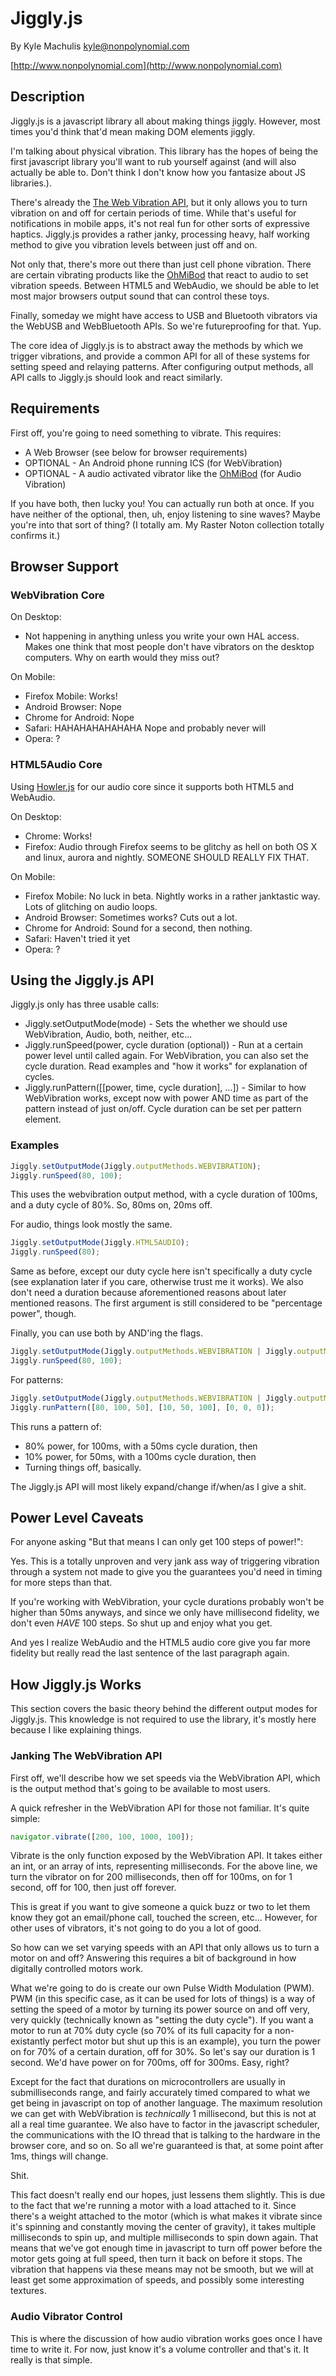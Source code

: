# Jiggly.js #

By Kyle Machulis <kyle@nonpolynomial.com>

[http://www.nonpolynomial.com](http://www.nonpolynomial.com)

## Description ##

Jiggly.js is a javascript library all about making things jiggly.
However, most times you'd think that'd mean making DOM elements
jiggly.

I'm talking about physical vibration. This library has the hopes of
being the first javascript library you'll want to rub yourself against
(and will also actually be able to. Don't think I don't know how you
fantasize about JS libraries.).

There's already the
[The Web Vibration API](http://www.w3.org/TR/vibration/), but it only
allows you to turn vibration on and off for certain periods of time.
While that's useful for notifications in mobile apps, it's not real
fun for other sorts of expressive haptics. Jiggly.js provides a rather
janky, processing heavy, half working method to give you vibration
levels between just off and on.

Not only that, there's more out there than just cell phone vibration.
There are certain vibrating products like the
[OhMiBod](http://www.ohmibod.com) that react to audio to set vibration
speeds. Between HTML5 and WebAudio, we should be able to let most
major browsers output sound that can control these toys.

Finally, someday we might have access to USB and Bluetooth vibrators
via the WebUSB and WebBluetooth APIs. So we're futureproofing for
that. Yup.

The core idea of Jiggly.js is to abstract away the methods by which we
trigger vibrations, and provide a common API for all of these systems
for setting speed and relaying patterns. After configuring output
methods, all API calls to Jiggly.js should look and react similarly.

## Requirements ##

First off, you're going to need something to vibrate. This requires:

- A Web Browser (see below for browser requirements)
- OPTIONAL - An Android phone running ICS (for WebVibration)
- OPTIONAL - A audio activated vibrator like the
  [OhMiBod](http://ohmibod.com) (for Audio Vibration)

If you have both, then lucky you! You can actually run both at once.
If you have neither of the optional, then, uh, enjoy listening to sine
waves? Maybe you're into that sort of thing? (I totally am. My Raster
Noton collection totally confirms it.)

## Browser Support ##

### WebVibration Core ###

On Desktop:

  - Not happening in anything unless you write your own HAL access.
    Makes one think that most people don't have vibrators on the
    desktop computers. Why on earth would they miss out?

On Mobile:

  - Firefox Mobile: Works!
  - Android Browser: Nope
  - Chrome for Android: Nope
  - Safari: HAHAHAHAHAHAHA Nope and probably never will
  - Opera: ?

### HTML5Audio Core ###

Using [Howler.js](https://github.com/goldfire/howler.js) for our audio
core since it supports both HTML5 and WebAudio.

On Desktop:

  - Chrome: Works!
  - Firefox: Audio through Firefox seems to be glitchy as hell on both
    OS X and linux, aurora and nightly. SOMEONE SHOULD REALLY FIX THAT.

On Mobile:

  - Firefox Mobile: No luck in beta. Nightly works in a rather
    janktastic way. Lots of glitching on audio loops.
  - Android Browser: Sometimes works? Cuts out a lot.
  - Chrome for Android: Sound for a second, then nothing.
  - Safari: Haven't tried it yet
  - Opera: ?

## Using the Jiggly.js API ##

Jiggly.js only has three usable calls:

- Jiggly.setOutputMode(mode) - Sets the whether we should use
  WebVibration, Audio, both, neither, etc...
- Jiggly.runSpeed(power, cycle duration (optional)) - Run at a certain
  power level until called again. For WebVibration, you can also set
  the cycle duration. Read examples and "how it works" for explanation
  of cycles.
- Jiggly.runPattern([[power, time, cycle duration], ...]) - Similar to
  how WebVibration works, except now with power AND time as part of
  the pattern instead of just on/off. Cycle duration can be set per
  pattern element.
  
### Examples ###

```javascript
Jiggly.setOutputMode(Jiggly.outputMethods.WEBVIBRATION);
Jiggly.runSpeed(80, 100);
```

This uses the webvibration output method, with a cycle duration of
100ms, and a duty cycle of 80%. So, 80ms on, 20ms off.

For audio, things look mostly the same.

```javascript
Jiggly.setOutputMode(Jiggly.HTML5AUDIO);
Jiggly.runSpeed(80);
```

Same as before, except our duty cycle here isn't specifically a duty
cycle (see explanation later if you care, otherwise trust me it
works). We also don't need a duration because aforementioned reasons
about later mentioned reasons. The first argument is still considered
to be "percentage power", though.

Finally, you can use both by AND'ing the flags.

```javascript
Jiggly.setOutputMode(Jiggly.outputMethods.WEBVIBRATION | Jiggly.outputMethods.HTML5AUDIO);
Jiggly.runSpeed(80, 100);
```

For patterns:

```javascript
Jiggly.setOutputMode(Jiggly.outputMethods.WEBVIBRATION | Jiggly.outputMethods.HTML5AUDIO);
Jiggly.runPattern([80, 100, 50], [10, 50, 100], [0, 0, 0]);
```

This runs a pattern of:

- 80% power, for 100ms, with a 50ms cycle duration, then
- 10% power, for 50ms, with a 100ms cycle duration, then
- Turning things off, basically.

The Jiggly.js API will most likely expand/change if/when/as I give a
shit.

## Power Level Caveats ##

For anyone asking "But that means I can only get 100 steps of power!":

Yes. This is a totally unproven and very jank ass way of triggering
vibration through a system not made to give you the guarantees you'd
need in timing for more steps than that.

If you're working with WebVibration, your cycle durations probably
won't be higher than 50ms anyways, and since we only have millisecond
fidelity, we don't even *HAVE* 100 steps. So shut up and enjoy what
you get.

And yes I realize WebAudio and the HTML5 audio core give you far more
fidelity but really read the last sentence of the last paragraph
again.

## How Jiggly.js Works ##

This section covers the basic theory behind the different output modes
for Jiggly.js. This knowledge is not required to use the library, it's
mostly here because I like explaining things.

### Janking The WebVibration API ###

First off, we'll describe how we set speeds via the WebVibration API,
which is the output method that's going to be available to most users.

A quick refresher in the WebVibration API for those not familiar. It's
quite simple:

```javascript
navigator.vibrate([200, 100, 1000, 100]);
```

Vibrate is the only function exposed by the WebVibration API. It takes
either an int, or an array of ints, representing milliseconds. For the
above line, we turn the vibrator on for 200 milliseconds, then off for
100ms, on for 1 second, off for 100, then just off forever.

This is great if you want to give someone a quick buzz or two to let
them know they got an email/phone call, touched the screen, etc...
However, for other uses of vibrators, it's not going to do you a lot
of good.

So how can we set varying speeds with an API that only allows us to
turn a motor on and off? Answering this requires a bit of background
in how digitally controlled motors work.

What we're going to do is create our own Pulse Width Modulation (PWM).
PWM (in this specific case, as it can be used for lots of things) is a
way of setting the speed of a motor by turning its power source on and
off very, very quickly (technically known as "setting the duty
cycle"). If you want a motor to run at 70% duty cycle (so 70% of its
full capacity for a non-existantly perfect motor but shut up this is
an example), you turn the power on for 70% of a certain duration, off
for 30%. So let's say our duration is 1 second. We'd have power on for
700ms, off for 300ms. Easy, right?

Except for the fact that durations on microcontrollers are usually in
submilliseconds range, and fairly accurately timed compared to what we
get being in javascript on top of another language. The maximum
resolution we can get with WebVibration is _technically_ 1
millisecond, but this is not at all a real time guarantee. We also
have to factor in the javascript scheduler, the communications with
the IO thread that is talking to the hardware in the browser core, and
so on. So all we're guaranteed is that, at some point after 1ms,
things will change.

Shit.

This fact doesn't really end our hopes, just lessens them slightly.
This is due to the fact that we're running a motor with a load
attached to it. Since there's a weight attached to the motor (which is
what makes it vibrate since it's spinning and constantly moving the
center of gravity), it takes multiple milliseconds to spin up, and
multiple milliseconds to spin down again. That means that we've got
enough time in javascript to turn off power before the motor gets
going at full speed, then turn it back on before it stops. The
vibration that happens via these means may not be smooth, but we will
at least get some approximation of speeds, and possibly some
interesting textures.

### Audio Vibrator Control ###

This is where the discussion of how audio vibration works goes once I
have time to write it. For now, just know it's a volume controller and
that's it. It really is that simple.
